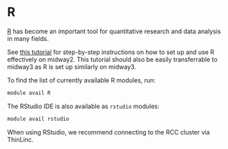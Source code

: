 # R

[R](https://cran.r-project.org) has become an important tool for
quantitative research and data analysis in many fields.

See [this tutorial](https://github.com/rcc-uchicago/R-large-scale) for
step-by-step instructions on how to set up and use R effectively on
midway2. This tutorial should also be easily transferrable to midway3
as R is set up similarly on midway3.

To find the list of currently available R modules, run:

```default
module avail R
```

The RStudio IDE is also available as `rstudio` modules:

```default
module avail rstudio
```

When using RStudio, we recommend connecting to the RCC cluster via
ThinLinc.
